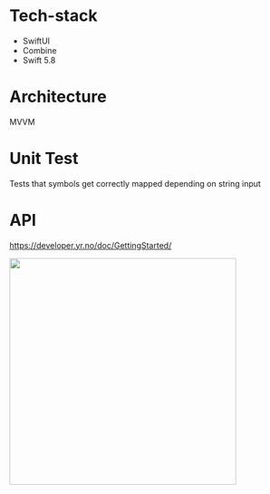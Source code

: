 



# Tech-stack
- SwiftUI
- Combine
- Swift 5.8

# Architecture
MVVM

# Unit Test
Tests that symbols get correctly mapped depending on string input

# API 
https://developer.yr.no/doc/GettingStarted/

<img src="preview.gif" width="400">
